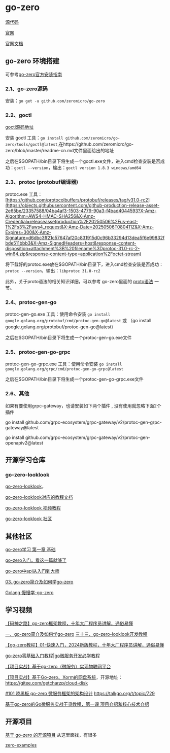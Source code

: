 
# go-zero

[源代码](https://github.com/zeromicro/go-zero.git)

[官网](https://go-zero.dev/)

[官网文档](https://go-zero.dev/docs/concepts/overview)


## go-zero 环境搭建

可参考[go-zero官方安装指南](https://go-zero.dev/docs/tasks)

### 2.1、go-zero源码
安装：```go get -u github.com/zeromicro/go-zero```


### 2.2、goctl

[goctl源码地址](https://github.com/zeromicro/go-zero/tree/master/tools/goctl)

安装 goctl 工具：```go install github.com/zeromicro/go-zero/tools/goctl@latest```,在https://github.com/zeromicro/go-zero/blob/master/readme-cn.md文件里面给出的地址


之后在$GOPATH/bin目录下将生成一个goctl.exe文件，进入cmd检查安装是否成功：`goctl --version`，输出：`goctl version 1.8.3 windows/amd64`

### 2.3、protoc (protobuf编译器)

protoc.exe 工具：[https://github.com/protocolbuffers/protobuf/releases/tag/v31.0-rc2](https://objects.githubusercontent.com/github-production-release-asset-2e65be/23357588/04ba4af3-1503-4779-90a3-f4bad4044593?X-Amz-Algorithm=AWS4-HMAC-SHA256&X-Amz-Credential=releaseassetproduction%2F20250506%2Fus-east-1%2Fs3%2Faws4_request&X-Amz-Date=20250506T080411Z&X-Amz-Expires=300&X-Amz-Signature=d6dbc3ff21c57647af20c831915d0c96b33294d13dea5f6e99832fbde511bbb3&X-Amz-SignedHeaders=host&response-content-disposition=attachment%3B%20filename%3Dprotoc-31.0-rc-2-win64.zip&response-content-type=application%2Foctet-stream)

将下载好的protoc.exe放在$GOPATH/bin目录下，进入cmd检查安装是否成功：`protoc --version`，输出：`libprotoc 31.0-rc2`

此外，关于proto语法的相关知识详细，可以参考 go-zero里面的 [proto语法](https://go-zero.dev/docs/tasks/dsl/proto) 一节。

### 2.4、protoc-gen-go

protoc-gen-go.exe 工具：使用命令安装 ```go install google.golang.org/protobuf/cmd/protoc-gen-go@latest``` 或 （go install google.golang.org/protobuf/protoc-gen-go@latest）

之后在$GOPATH/bin目录下将生成一个protoc-gen-go.exe文件


### 2.5、protoc-gen-go-grpc

protoc-gen-go-grpc.exe 工具：使用命令安装 ```go install google.golang.org/grpc/cmd/protoc-gen-go-grpc@latest```

之后在$GOPATH/bin目录下将生成一个protoc-gen-go-grpc.exe文件


### 2.6、其他

如果有要使用grpc-gateway，也请安装如下两个插件 , 没有使用就忽略下面2个插件

go install github.com/grpc-ecosystem/grpc-gateway/v2/protoc-gen-grpc-gateway@latest

go install github.com/grpc-ecosystem/grpc-gateway/v2/protoc-gen-openapiv2@latest


## 开源学习仓库

### go-zero-looklook

[go-zero-looklook](https://github.com/Mikaelemmmm/go-zero-looklook.git)，

[go-zero-looklook对应的教程文档](https://github.com/Mikaelemmmm/go-zero-looklook/tree/main/doc/chinese)

[go-zero-looklook 视频教程](https://www.bilibili.com/video/BV1P3411p79J)

[go-zero-looklook 社区](https://www.dongaigc.com/p/Mikaelemmmm/go-zero-looklook)



## 其他社区 

[go-zero学习 第一章 基础](https://blog.csdn.net/Mr_XiMu/article/details/131294294)

[go-zero入门，看这一篇就够了](https://juejin.cn/post/7225565801791799354)

[go-zero中api从入门到大师](https://blog.csdn.net/qq_63728673/article/details/140814307)

[03. go-zero简介及如何学go-zero](https://www.cnblogs.com/haima/p/16057786.html)

[Golang 慢慢学-go-zero](https://haimait.top/docs/golang/go-zero)

[]()



## 学习视频 

[【码神之路】go-zero框架教程，十年大厂程序员讲解，通俗易懂](https://www.bilibili.com/video/BV1Fg4y1W7Na/)


[一、go-zero简介及如何学go-zero](https://www.bilibili.com/video/BV1LS4y1U72n/)
[三十三、go-zero-looklook开发教程](https://www.bilibili.com/list/389552232?sid=2122723&oid=214031571&bvid=BV1Ea411J7nj)


[【go-zero教程】01-快速入门，2024新版教程，十年大厂程序员讲解，通俗易懂](https://www.bilibili.com/video/BV1vRxzefExM/)

[go-zero零基础入门教程|go微服务开发必学教程](https://www.bilibili.com/video/BV1kM411X7Cp/)

[【项目实战】基于go-zero（微服务）实现物联网平台](https://www.bilibili.com/video/BV13G4y1R71m/)



[【项目实战】基于Go-zero、Xorm的网盘系统](https://www.bilibili.com/video/BV1cr4y1s7H4/)，开源地址：https://gitee.com/getcharzp/cloud-disk

[#101 晓黑板 go-zero 微服务框架的架构设计](https://www.bilibili.com/video/BV1rD4y127PD/)  https://talkgo.org/t/topic/729

[基于go-zero的Go微服务实战干货教程，第一课 项目介绍和核心技术介绍](https://www.bilibili.com/video/BV1op4y177iS/)

[]()

[]()



## 开源项目

[基于 go-zero 的开源项目](https://github.com/zeromicro/go-zero/issues/653) 从这里面找，有很多


[zero-examples](https://github.com/zeromicro/zero-examples)


